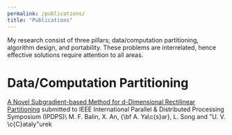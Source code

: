 ```yaml
---
permalink: /publications/
title: "Publications"
---
```


My research consist of three pillars; data/computation partitioning, algorithm design, and portability. These problems are interrelated, hence effective solutions require attention to all areas.

# Data/Computation Partitioning

[A Novel Subgradient-based Method for d-Dimensional Rectilinear Partitioning](\href{https://www.ipdps.org)
submitted to IEEE International Parallel \& Distributed Processing Symposium (IPDPS)\\
M. F. Balin, X. An, {\bf A. Ya\c{s}ar}, L. Song and \"U. V. \c{C}ataly\"urek


<!-- {\href{https://arxiv.org/abs/2009.07735}{On Symmetric Rectilinear Matrix Partitioning}} \hfill {2020}
\\
\vspace*{-.15in}
\vspace{-.1cm}
{\small \em submitted to SIAM Journal on Scientific Computing (SISC)}\\
\vspace{-.15in}

{\small {\bf A. Ya\c{s}ar}, M. F. Balin, X. An, K. Sancak and \"U. V. \c{C}ataly\"urek}



{\href{https://link.springer.com/article/10.1007/s10619-017-7191-3}{Distributed block formation and layout for disk-based management of large-scale graphs}} \hfill {2017}
\\
\vspace*{-.15in}
\vspace{-.1cm}
{\small \em Distributed and Parallel Databases (DPDS)}\\
\vspace{-.15in}

{\small {\bf A. Ya\c{s}ar}, B. Gedik, H. Ferhatosmanoğlu}



{\color{Orange}\large \sc Block-based Algorithm Design \& Graph Mining}


{\href{https://graphchallenge.mit.edu/champions}{Scalable Triangle Counting on Distributed-Memory Systems} {\color{red} (one of the {Graph Challenge Innovation Award Winners})}} \hfill {2019}
\\
\vspace*{-.15in}
\vspace{-.1cm}
{\small \em IEEE High Performance Extreme Computing Conference (HPEC)}\\
\vspace{-.15in}

{\small S. Acer, {\bf A. Ya\c{s}ar}, S. Rajamanickam, M. M. Wolf and \"U. V. \c{C}ataly\"urek}




{\href{https://graphchallenge.mit.edu/champions}{Fast Triangle Counting Using Cilk} {\color{red} (one of the {Graph Challenge Champions})}} \hfill {2018}
\\
\vspace*{-.15in}
\vspace{-.1cm}
{\small \em IEEE High Performance Extreme Computing Conference (HPEC)}\\
\vspace{-.15in}

{\small {\bf A. Ya\c{s}ar}, S. Rajamanickam, M. M. Wolf, J. W. Berry, \"U. V. \c{C}ataly\"urek}




{\href{https://dl.acm.org/citation.cfm?id=3219819.3220079}{An Iterative Global Structure-Assisted Network Aligner}} \hfill {2018}
\\
\vspace*{-.15in}
\vspace{-.1cm}
{\small \em ACM International Conference on Knowledge Discovery \& Data Mining (KDD)}\\
\vspace{-.15in}

{\small {\bf A. Ya\c{s}ar} and \"U. V. \c{C}ataly\"urek}




{\href{https://ieeexplore.ieee.org/abstract/document/8508468}{{\sc SiNA}: A Scalable Iterative Network Aligner}} \hfill {2018}
\\
\vspace*{-.15in}
\vspace{-.1cm}
{\small \em IEEE/ACM International Conference on Advances in Social Networks Analysis and Mining (ASONAM)}\\
\vspace{-.15in}

{\small {\bf A. Ya\c{s}ar}, B. U\c{c}ar and \"U. V. \c{C}ataly\"urek}




{\color{Orange}\large\sc Performance Portability}




{\href{https://arxiv.org/abs/2009.12457}{{\sc bbTC}: A Block-Based Triangle Counting Algorithm on Heterogeneous Environments}} \hfill {2020}
\\
\vspace*{-.15in}
\vspace{-.1cm}
{\small \em  submitted to IEEE Transactions on Parallel and Distributed Systems (TPDS)}\\
\vspace{-.15in}

{\small {\bf A. Ya\c{s}ar}, S. Rajamanickam, J. W. Berry and \"U. V. \c{C}ataly\"urek}




{\href{https://graphchallenge.mit.edu/champions}{Linear Algebra-Based Triangle Counting via Fine-Grained Tasking on Heterogeneous Environments} {\color{red} (one of the {Graph Challenge Innovation Award Winners})}} \hfill {2019}
\\
\vspace*{-.15in}
\vspace{-.1cm}
{\small \em IEEE High Performance Extreme Computing Conference (HPEC)}\\
\vspace{-.15in}

{\small {\bf A. Ya\c{s}ar}, S. Rajamanickam, M. M. Wolf, J. W. Berry, J. S. Young and \"U. V. \c{C}ataly\"urek}




{\href{https://arxiv.org/abs/1901.02775}{Programming strategies for irregular algorithms on the Emu Chick} } \hfill {2019}
\\
\vspace*{-.15in}
\vspace{-.1cm}
{\small \em ACM Transactions on Parallel Computing (TOPC) - to appear}\\
\vspace{-.15in}

{\small E. Hein, S. Eswar, {\bf A. Ya\c{s}ar}, B. Uçar, Ü. Çatalyürek, T. Conte, J. Riedy, R. Vuduc, and J. S. Young} -->


